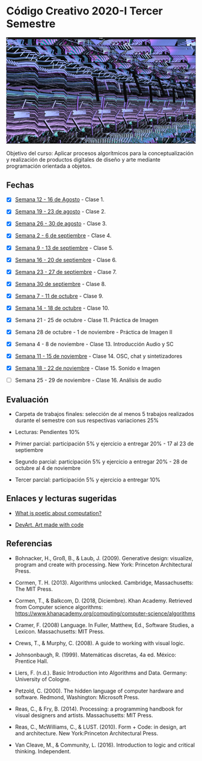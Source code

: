 # Código Creativo 2020-I Tercer Semestre

![portada](https://github.com/EmilioOcelotl/centro20-I_CC3/blob/master/img/portada3.png)

Objetivo del curso: Aplicar procesos algorítmicos para la conceptualización y realización de productos digitales de diseño y arte mediante programación orientada a objetos.

## Fechas

- [x] [Semana 12 - 16 de Agosto](https://github.com/EmilioOcelotl/centro20-I_CC3/tree/master/centro3_190816/README.md) - Clase 1.

- [x] [Semana 19 - 23 de agosto](https://github.com/EmilioOcelotl/centro20-I_CC3/tree/master/centro3_190823/README.md) - Clase 2.

- [x] [Semana 26 - 30 de agosto](https://github.com/EmilioOcelotl/centro20-I_CC3/tree/master/centro3_190830/README.md) - Clase 3.

- [x] [Semana 2 - 6 de septiembre](https://github.com/EmilioOcelotl/centro20-I_CC3/tree/master/centro3_190906/README.md) - Clase 4.

- [x] [Semana 9 - 13 de septiembre](https://github.com/EmilioOcelotl/centro20-I_CC3/tree/master/centro3_190913/README.md) - Clase 5.

- [x] [Semana 16 - 20 de septiembre](https://github.com/EmilioOcelotl/centro20-I_CC3/tree/master/centro3_190920/README.md) - Clase 6. 

- [x] [Semana 23 - 27 de septiembre](https://github.com/EmilioOcelotl/centro20-I_CC3/tree/master/centro3_190927/README.md) - Clase 7.

- [x] [Semana 30 de septiembre](https://github.com/EmilioOcelotl/centro20-I_CC3/tree/master/centro3_191004/README.md) - Clase 8.

- [x] [Semana 7 - 11 de octubre](https://github.com/EmilioOcelotl/centro20-I_CC3/tree/master/centro3_191011/README.md) - Clase 9.

- [x] [Semana 14 - 18 de octubre](https://github.com/EmilioOcelotl/centro20-I_CC3/tree/master/centro3_191018/README.md) - Clase 10. 

- [x] Semana 21 - 25 de octubre - Clase 11. Práctica de Imagen

- [x] Semana 28 de octubre - 1 de noviembre - Práctica de Imagen II

- [x] Semana 4 - 8 de noviembre - Clase 13. Introducción Audio y SC 

- [X] [Semana 11 - 15 de noviembre](https://github.com/EmilioOcelotl/centro20-I_CC3/tree/master/centro3_191115/README.md) - Clase 14. OSC, chat y sintetizadores

- [X] [Semana 18 - 22 de noviembre](https://github.com/EmilioOcelotl/centro20-I_CC3/tree/master/centro3_191122/README.md) - Clase 15. Sonido e Imagen

- [ ] Semana 25 - 29 de noviembre - Clase 16. Análisis de audio

## Evaluación 

- Carpeta de trabajos finales: selección de al menos 5 trabajos realizados durante el semestre con sus respectivas variaciones 25%

- Lecturas: Pendientes 10%

- Primer parcial: participación 5% y ejercicio a entregar 20% - 17 al 23 de septiembre 

- Segundo parcial: participación 5% y ejercicio a entregar 20% - 28 de octubre al 4 de noviembre

- Tercer parcial: participación 5% y ejercicio a entregar 10% 

## Enlaces y lecturas sugeridas

- [What is poetic about computation?](https://poeticcomputation.info/chapters/ch.1/)

- [DevArt. Art made with code](https://devart.withgoogle.com/)

## Referencias 

- Bohnacker, H., Groß, B., & Laub, J. (2009). Generative design: visualize, program and create with processing. New York: Princeton Architectural Press.

- Cormen, T. H. (2013). Algorithms unlocked. Cambridge, Massachusetts: The MIT Press.

- Cormen, T., & Balkcom, D. (2018, Diciembre). Khan Academy. Retrieved from Computer science algorithms: https://www.khanacademy.org/computing/computer-science/algorithms

- Cramer, F. (2008) Language. In Fuller, Matthew, Ed., Software Studies, a Lexicon. Massachusetts: MIT Press. 

- Crews, T., & Murphy, C. (2008). A guide to working with visual logic.

- Johnsonbaugh, R. (1999). Matemáticas discretas, 4a ed. México: Prentice Hall.

- Liers, F. (n.d.). Basic Introduction into Algorithms and Data. Germany: University of Cologne.

- Petzold, C. (2000). The hidden language of computer hardware and software. Redmond, Washington: Microsoft Press.

- Reas, C., & Fry, B. (2014). Processing: a programming handbook for visual designers and artists. Massachusetts: MIT Press.

- Reas, C., McWilliams, C., & LUST. (2010). Form + Code: in design, art and architecture. New York:Princeton Architectural Press.

- Van Cleave, M., & Community, L. (2016). Introduction to logic and critical thinking. Independent.
